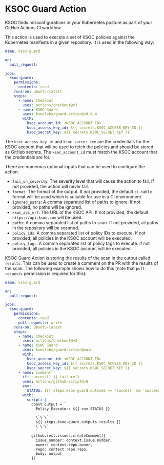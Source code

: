 # KSOC Guard Action

KSOC finds misconfigurations in your Kubernetes posture as part of your GitHub Actions CI workflow.

This action is used to execute a set of KSOC policies against the Kubernetes manifests in a given repository. It is used in the following way:

```yaml
name: ksoc-guard

on:
  pull_request:

jobs:
  ksoc-guard:
    permissions:
      contents: read
    runs-on: ubuntu-latest
    steps:
      - name: Checkout
        uses: actions/checkout@v3
      - name: KSOC Guard
        uses: ksoclabs/guard-action@v0.0.4
        with:
          ksoc_account_id: <KSOC_ACCOUNT_ID>
          ksoc_access_key_id: ${{ secrets.KSOC_ACCESS_KEY_ID }}
          ksoc_secret_key: ${{ secrets.KSOC_SECRET_KEY }}
```

The `ksoc_access_key_id` and `ksoc_secret_key` are the credentials for the KSOC account that will be used to fetch the policies and should be stored as GitHub secrets. The `ksoc_account_id` must match the KSOC account that the credentials are for.

There are numerous optional inputs that can be used to configure the action:
- `fail_on_severity`: The severity level that will cause the action to fail. If not provided, the action will never fail.
- `format`: The format of the output. If not provided, the default `ci-table` format will be used which is suitable for use in a CI environment.
- `ignored_paths`: A comma separated list of paths to ignore. If not provided, no paths will be ignored.
- `ksoc_api_url`: The URL of the KSOC API. If not provided, the default `https://api.ksoc.com` will be used.
- `paths`: A comma separated list of paths to scan. If not provided, all paths in the repository will be scanned.
- `policy_ids`: A comma separated list of policy IDs to execute. If not provided, all policies in the KSOC account will be executed.
- `policy_tags`: A comma separated list of policy tags to execute. If not provided, all policies in the KSOC account will be executed.

KSOC Guard Action is storing the results of the scan in the output called `results`. This can be used to create a comment on the PR with the results of the scan. The following example shows how to do this (note that `pull-resuests` permission is required for this):

```yaml
name: ksoc-guard

on:
  pull_request:

jobs:
  ksoc-guard:
    permissions:
      contents: read
      pull-requests: write
    runs-on: ubuntu-latest
    steps:
      - name: Checkout
        uses: actions/checkout@v3
      - name: KSOC Guard
        uses: ksoclabs/guard-action@main
        with:
          ksoc_account_id: <KSOC_ACCOUNT_ID>
          ksoc_access_key_id: ${{ secrets.KSOC_ACCESS_KEY_ID }}
          ksoc_secret_key: ${{ secrets.KSOC_SECRET_KEY }}
      - name: comment
        if: success() || failure()
        uses: actions/github-script@v6
        env:
          STATUS: ${{ steps.ksoc-guard.outcome == 'success' && 'success ✅' || 'failure ❌' }}
        with:
          script: |
            const output = `
              Policy Executor: ${{ env.STATUS }}

              \`\`\`
              ${{ steps.ksoc-guard.outputs.results }}
              \`\`\`
              `
            github.rest.issues.createComment({
              issue_number: context.issue.number,
              owner: context.repo.owner,
              repo: context.repo.repo,
              body: output
            })
```
